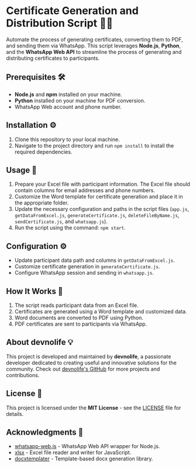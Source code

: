 # Certificate Generation and Distribution Script 📜🚀

Automate the process of generating certificates, converting them to PDF, and sending them via WhatsApp. This script leverages **Node.js**, **Python**, and the **WhatsApp Web API** to streamline the process of generating and distributing certificates to participants.

## Prerequisites 🛠️

- **Node.js** and **npm** installed on your machine.
- **Python** installed on your machine for PDF conversion.
- WhatsApp Web account and phone number.

## Installation ⚙️

1. Clone this repository to your local machine.
2. Navigate to the project directory and run `npm install` to install the required dependencies.

## Usage 🚀

1. Prepare your Excel file with participant information. The Excel file should contain columns for email addresses and phone numbers.
2. Customize the Word template for certificate generation and place it in the appropriate folder.
3. Update the necessary configuration and paths in the script files (`app.js`, `getDataFromExcel.js`, `generateCertificate.js`, `deleteFileByName.js`, `sendCertificate.js`, and `whatsapp.js`).
4. Run the script using the command: `npm start`.

## Configuration ⚙️

- Update participant data path and columns in `getDataFromExcel.js`.
- Customize certificate generation in `generateCertificate.js`.
- Configure WhatsApp session and sending in `whatsapp.js`.

## How It Works 🔄

1. The script reads participant data from an Excel file.
2. Certificates are generated using a Word template and customized data.
3. Word documents are converted to PDF using Python.
4. PDF certificates are sent to participants via WhatsApp.

## About devnolife 💡

This project is developed and maintained by **devnolife**, a passionate developer dedicated to creating useful and innovative solutions for the community. Check out [devnolife's GitHub](https://github.com/devnolife) for more projects and contributions.

## License 📜

This project is licensed under the **MIT License** - see the [LICENSE](LICENSE) file for details.

## Acknowledgments 🙏

- [whatsapp-web.js](https://github.com/pedroslopez/whatsapp-web.js) - WhatsApp Web API wrapper for Node.js.
- [xlsx](https://github.com/sheetjs/sheetjs) - Excel file reader and writer for JavaScript.
- [docxtemplater](https://github.com/open-xml-templating/docxtemplater) - Template-based docx generation library.

